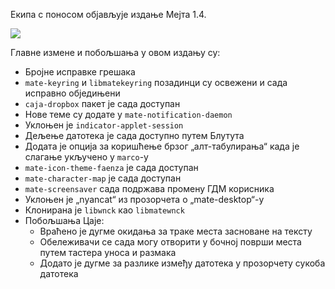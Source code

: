 <!--
.. link:
.. description:
.. tags: News,Releases
.. date: 2012-07-30 14:22:50
.. title: Мејт 1.4 је објављен
.. slug: 2012-07-30-mate-1-4-released
.. author: Steve Zesch
-->

Екипа с поносом објављује издање Мејта 1.4.

![](https://i.imgur.com/V5ab0.png)

Главне измене и побољшања у овом издању су:

  * Бројне исправке грешака
  * `mate-keyring` и `libmatekeyring` позадинци су освежени и сада исправно обједињени
  * `caja-dropbox` пакет је сада доступан
  * Нове теме су додате у `mate-notification-daemon`
  * Уклоњен је `indicator-applet-session`
  * Дељење датотека је сада доступно путем Блутута
  * Додата је опција за коришћење брзог „алт-табулирања“ када је слагање укључено у `marco`-у
  * `mate-icon-theme-faenza` је сада доступан
  * `mate-character-map` је сада доступан
  * `mate-screensaver` сада подржава промену ГДМ корисника
  * Уклоњен је „nyancat“ из прозорчета о „mate-desktop“-у
  * Клонирана је `libwnck` као `libmatewnck`
  * Побољшања Цаје: 
    * Враћено је дугме окидања за траке места засноване на тексту
    * Обележивачи се сада могу отворити у бочној површи места путем тастера уноса и размака
    * Додато је дугме за разлике између датотека у прозорчету сукоба датотека

